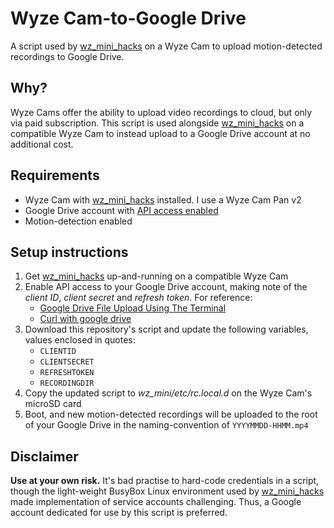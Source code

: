 # Wyze Cam-to-Google Drive
A script used by [wz_mini_hacks](https://github.com/gtxaspec/wz_mini_hacks) on a Wyze Cam to upload motion-detected recordings to Google Drive.

## Why?
Wyze Cams offer the ability to upload video recordings to cloud, but only via paid subscription. This script is used alongside [wz_mini_hacks](https://github.com/gtxaspec/wz_mini_hacks) on a compatible Wyze Cam to instead upload to a Google Drive account at no additional cost.

## Requirements
- Wyze Cam with [wz_mini_hacks](https://github.com/gtxaspec/wz_mini_hacks) installed. I use a Wyze Cam Pan v2
- Google Drive account with [API access enabled](https://medium.com/@ianhutch90/google-drive-file-upload-using-the-terminal-3652ee90a6f6)
- Motion-detection enabled

## Setup instructions
1. Get [wz_mini_hacks](https://github.com/gtxaspec/wz_mini_hacks) up-and-running on a compatible Wyze Cam
2. Enable API access to your Google Drive account, making note of the *client ID*, *client secret* and *refresh token*. For reference:
    - [Google Drive File Upload Using The Terminal](https://medium.com/@ianhutch90/google-drive-file-upload-using-the-terminal-3652ee90a6f6)
    - [Curl with google drive](https://medium.com/@hoon33710/curl-with-google-drive-9cdc21e45bc8)
3. Download this repository's script and update the following variables, values enclosed in quotes:
    - `CLIENTID`
	- `CLIENTSECRET`
	- `REFRESHTOKEN`
	- `RECORDINGDIR`
4. Copy the updated script to *wz_mini/etc/rc.local.d* on the Wyze Cam's microSD card
5. Boot, and new motion-detected recordings will be uploaded to the root of your Google Drive in the naming-convention of `YYYYMMDD-HHMM.mp4`

## Disclaimer
**Use at your own risk.** It's bad practise to hard-code credentials in a script, though the light-weight BusyBox Linux environment used by [wz_mini_hacks](https://github.com/gtxaspec/wz_mini_hacks) made implementation of service accounts challenging. Thus, a Google account dedicated for use by this script is preferred.